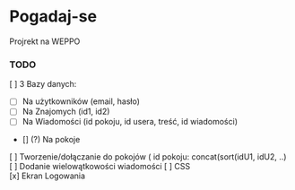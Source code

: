 # Pogadaj-se
Projrekt na WEPPO
### TODO

[ ] 3 Bazy danych:
- [ ] Na użytkowników (email, hasło)
- [ ] Na Znajomych (id1, id2)
- [ ] Na Wiadomości (id pokoju, id usera, treść, id wiadomości)
- [] (?) Na pokoje

[ ] Tworzenie/dołączanie do pokojów ( id pokoju: concat(sort(idU1, idU2, ..)\
[ ] Dodanie wielowątkowości wiadomości
[ ] CSS \
[x] Ekran Logowania



